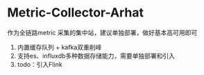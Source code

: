 # Metric-Collector-Arhat

作为全链路metric 采集的集中站，建议单独部署，做好基本高可用即可

1. 内置缓存队列 + kafka双重削峰
2. 支持es、influxdb多种数据存储能力，需要单独部署和引入
3. todo：引入Flink
